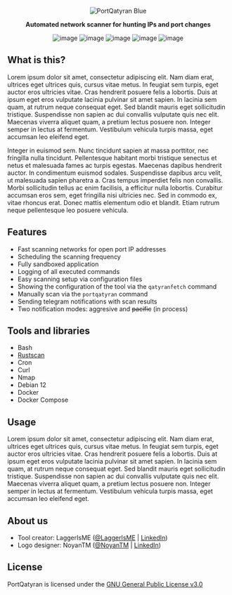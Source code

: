 <div align="center">

![PortQatyran Blue](https://github.com/LaggerIsME/PortQatyran/assets/98150971/309363a2-8db6-41fe-885d-32ccf0dc4380)

**Automated network scanner for hunting IPs and port changes**

![image](https://img.shields.io/badge/Shell_Script-121011?style=for-the-badge&logo=gnu-bash&logoColor=white)
![image](https://img.shields.io/badge/Rust-000000?style=for-the-badge&logo=rust&logoColor=white)
![image](https://img.shields.io/badge/Debian-A81D33?style=for-the-badge&logo=debian&logoColor=white)
![image](https://img.shields.io/badge/Docker-2CA5E0?style=for-the-badge&logo=docker&logoColor=white)
![image](https://img.shields.io/badge/Telegram-2CA5E0?style=for-the-badge&logo=telegram&logoColor=white)
</div>


## What is this?
Lorem ipsum dolor sit amet, consectetur adipiscing elit. Nam diam erat, ultrices eget ultrices quis, cursus vitae metus. In feugiat sem turpis, eget auctor eros ultricies vitae. Cras hendrerit posuere felis a lobortis. Duis at ipsum eget eros vulputate lacinia pulvinar sit amet sapien. In lacinia sem quam, at rutrum neque consequat eget. Sed blandit mauris eget sollicitudin tristique. Suspendisse non sapien ac dui convallis vulputate quis nec elit. Maecenas viverra aliquet quam, a pretium lectus posuere non. Integer semper in lectus at fermentum. Vestibulum vehicula turpis massa, eget accumsan leo eleifend eget.

Integer in euismod sem. Nunc tincidunt sapien at massa porttitor, nec fringilla nulla tincidunt. Pellentesque habitant morbi tristique senectus et netus et malesuada fames ac turpis egestas. Maecenas dapibus hendrerit auctor. In condimentum euismod sodales. Suspendisse dapibus arcu velit, ut malesuada sapien pharetra a. Cras tempus imperdiet felis non convallis. Morbi sollicitudin tellus ac enim facilisis, a efficitur nulla lobortis. Curabitur accumsan eros sem, eget fringilla nisi ultricies nec. Sed in commodo ex, vitae rhoncus erat. Donec mattis elementum odio et blandit. Etiam rutrum neque pellentesque leo posuere vehicula. 
 
## Features
* Fast scanning networks for open port IP addresses
* Scheduling the scanning frequency
* Fully sandboxed application
* Logging of all executed commands
* Easy scanning setup via configuration files
* Showing the configuration of the tool via the `qatyranfetch` command
* Manually scan via the `portqatyran` command
* Sending telegram notifications with scan results
* Two notification modes: aggresive and ~~pacific~~ (in process)

## Tools and libraries
* Bash
* [Rustscan](https://github.com/RustScan/RustScan)
* Cron
* Curl
* Nmap
* Debian 12
* Docker
* Docker Compose

## Usage
Lorem ipsum dolor sit amet, consectetur adipiscing elit. Nam diam erat, ultrices eget ultrices quis, cursus vitae metus. In feugiat sem turpis, eget auctor eros ultricies vitae. Cras hendrerit posuere felis a lobortis. Duis at ipsum eget eros vulputate lacinia pulvinar sit amet sapien. In lacinia sem quam, at rutrum neque consequat eget. Sed blandit mauris eget sollicitudin tristique. Suspendisse non sapien ac dui convallis vulputate quis nec elit. Maecenas viverra aliquet quam, a pretium lectus posuere non. Integer semper in lectus at fermentum. Vestibulum vehicula turpis massa, eget accumsan leo eleifend eget.

## About us
* Tool creator: LaggerIsME ([@LaggerIsME](https://github.com/LaggerIsME) | [LinkedIn](https://www.linkedin.com/in/pythondelay/))
* Logo designer: NoyanTM ([@NoyanTM](https://github.com/NoyanTM) | [LinkedIn](https://www.linkedin.com/in/noyantendikov/))

## License
PortQatyran is licensed under the [GNU General Public License v3.0](https://github.com/LaggerIsME/PortQatyran/blob/master/LICENSE)
